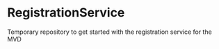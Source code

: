 # RegistrationService
Temporary repository to get started with the registration service for the MVD
